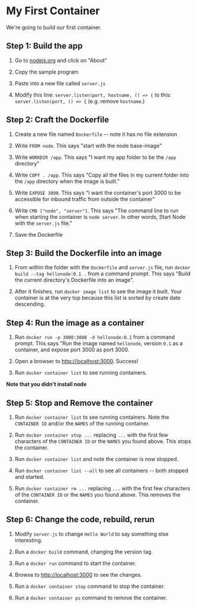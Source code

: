 My First Container
==================

We're going to build our first container.

Step 1: Build the app
---------------------

1. Go to [nodejs.org](https://nodejs.org/en/about) and click on "About"

2. Copy the sample program

3. Paste into a new file called `server.js`

4. Modify this line: `server.listen(port, hostname, () => {` to this: `server.listen(port, () => {` (e.g. remove `hostname`.)


Step 2: Craft the Dockerfile
----------------------------

1. Create a new file named `Dockerfile` -- note it has no file extension

2. Write `FROM node`.  This says "start with the node base-image"

3. Write `WORKDIR /app`.  This says "I want my app folder to be the `/app` directory"

4. Write `COPY . /app`.  This says "Copy all the files in my current folder into the `/app` directory when the image is built."

4. Write `EXPOSE 3000`.  This says "I want the container's port 3000 to be accessible for inbound traffic from outside the container"

5. Write `CMD ["node", "server"]`.  This says "The command line to run when starting the container is `node server`. In other words, Start Node with the `server.js` file."

6. Save the Dockerfile


Step 3: Build the Dockerfile into an image
------------------------------------------

1. From within the folder with the `Dockerfile` and `server.js` file, run `docker build --tag hellonode:0.1 .` from a command prompt.  This says "Build the current directory's Dockerfile into an image".

2. After it finishes, run `docker image list` to see the image it built.  Your container is at the very top because this list is sorted by create date descending.


Step 4: Run the image as a container
------------------------------------

1. Run `docker run -p 3000:3000 -d hellonode:0.1` from a command prompt.  This says "Run the image named `hellonode`, version `0.1` as a container, and expose port 3000 as port 3000.

2. Open a browser to [http://localhost:3000](http://localhost:3000).  Success!

3. Run `docker container list` to see running containers.


**Note that you didn't install node**


Step 5: Stop and Remove the container
-------------------------------------

1. Run `docker container list` to see running containers.  Note the `CONTAINER ID` and/or the `NAMES` of the running container.

2. Run `docker container stop ...` replacing `...` with the first few characters of the `CONTAINER ID` or the `NAMES` you found above.  This stops the container.

3. Run `docker container list` and note the container is now stopped.

4. Run `docker container list --all` to see all containers -- both stopped and started.

5. Run `docker container rm ...` replacing `...` with the first few characters of the `CONTAINER ID` or the `NAMES` you found above.  This removes the container.


Step 6: Change the code, rebuild, rerun
---------------------------------------

1. Modify `server.js` to change `Hello World` to say something else interesting.

2. Run a `docker build` command, changing the version tag.

3. Run a `docker run` command to start the container.

4. Browse to [http://localhost:3000](http://localhost:3000) to see the changes.

5. Run a `docker container stop` command to stop the container.

6. Run a `docker container ps` command to remove the container.
